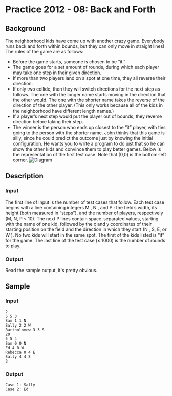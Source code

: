 # Practice 2012 - 08: Back and Forth

## Background
The neighborhood kids have come up with another crazy game. Everybody
runs back and forth within bounds, but they can only move in straight
lines! The rules of the game are as follows:
- Before the game starts, someone is chosen to be “it.”
- The game goes for a set amount of rounds, during which each player may take
  one step in their given direction.
- If more than two players land on a spot at one time, they all reverse their
  direction.
- If only two collide, then they will switch directions for the next step as
  follows. The one with the longer name starts moving in the direction that the
  other would. The one with the shorter name takes the reverse of the direction
  of the other player. (This only works because all of the kids in the
  neighborhood have different length names.)
- If a player’s next step would put the player out of bounds, they reverse
  direction before taking their step.
- The winner is the person who ends up closest to the “it” player, with ties
  going to the person with the shorter name.
John thinks that this game is silly, since he could predict the outcome just by
knowing the initial configuration. He wants you to write a program to do just
that so he can show the other kids and convince them to play better games. Below
is the representation of the first test case. Note that (0,0) is the bottom-left
corner.
![Diagram](/background.png?raw=true "Background")

## Description

### Input
The first line of input is the number of test cases that follow. Each test case
begins with a line containing integers M , N , and P : the field’s width, its
height (both measured in “steps”), and the number of players, respectively
(M, N, P < 10). The next P lines contain space-separated values, starting with
the name of one kid, followed by the x and y coordinates of their starting
position on the field and the direction in which they start (N , S, E, or W ).
No two kids will start in the same spot. The first of the kids listed is “it”
for the game. The last line of the test case (≤ 1000) is the number of rounds
to play.

### Output
Read the sample output, it's pretty obvious.

## Sample
### Input
```
2
5 5 3
Sam 1 1 N
Sally 2 2 W
Bartholomew 3 3 S
20
5 5 4
Sam 0 0 N
Ed 4 0 W
Rebecca 0 4 E
Sally 4 4 S
3
```

### Output
```
Case 1: Sally
Case 2: Ed
```
